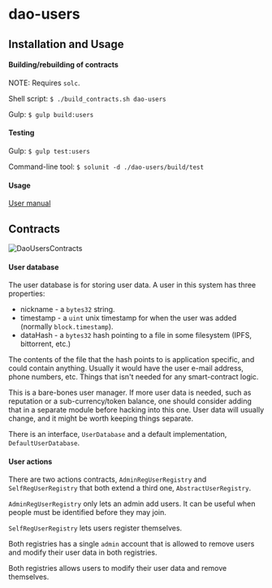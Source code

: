 # dao-users

## Installation and Usage

#### Building/rebuilding of contracts

NOTE: Requires `solc`.

Shell script: `$ ./build_contracts.sh dao-users`

Gulp: `$ gulp build:users`

#### Testing

Gulp: `$ gulp test:users` 

Command-line tool: `$ solunit -d ./dao-users/build/test`

#### Usage

[User manual](https://github.com/smartcontractproduction/dao/blob/master/docs/Manual.md)

## Contracts

![DaoUsersContracts](../docs/images/dao-users-contracts.png)

#### User database

The user database is for storing user data. A user in this system has three properties:

* nickname - a `bytes32` string.
* timestamp - a `uint` unix timestamp for when the user was added (normally `block.timestamp`).
* dataHash - a `bytes32` hash pointing to a file in some filesystem (IPFS, bittorrent, etc.)

The contents of the file that the hash points to is application specific, and could contain anything. Usually it would have the user e-mail address, phone numbers, etc. Things that isn't needed for any smart-contract logic.

This is a bare-bones user manager. If more user data is needed, such as reputation or a sub-currency/token balance, one should consider adding that in a separate module before hacking into this one. User data will usually change, and it might be worth keeping things separate.

There is an interface, `UserDatabase` and a default implementation, `DefaultUserDatabase`.

#### User actions

There are two actions contracts, `AdminRegUserRegistry` and `SelfRegUserRegistry` that both extend a third one, `AbstractUserRegistry`.

`AdminRegUserRegistry` only lets an admin add users. It can be useful when people must be identified before they may join.

`SelfRegUserRegistry` lets users register themselves.

Both registries has a single `admin` account that is allowed to remove users and modify their user data in both registries.

Both registries allows users to modify their user data and remove themselves.